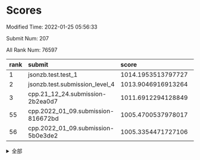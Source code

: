 # Scores

Modified Time: 2022-01-25 05:56:33

Submit Num: 207

All Rank Num: 76597

| rank |               submit               |       score        |       sigma        | pk_num |
| :--- | :--------------------------------- | :----------------- | :----------------- | :----- |
| 1    | jsonzb.test.test_1                 | 1014.1953513797727 | 0.8034741412342714 | 1479   |
| 2    | jsonzb.test.submission_level_4     | 1013.9046916913264 | 0.8168137610586059 | 1481   |
| 3    | cpp.21_12_24.submission-2b2ea0d7   | 1011.6912294128849 | 0.7801523462863683 | 1480   |
| 55   | cpp.2022_01_09.submission-816672bd | 1005.4700537978017 | 0.7252684910117017 | 1480   |
| 56   | cpp.2022_01_09.submission-5b0e3de2 | 1005.3354471727106 | 0.7216294065780648 | 1484   |


<details>
<summary>全部</summary>

| rank |                 submit                 |       score        |       sigma        | pk_num |
| :--- | :------------------------------------- | :----------------- | :----------------- | :----- |
| 1    | jsonzb.test.test_1                     | 1014.1953513797727 | 0.8034741412342714 | 1479   |
| 2    | jsonzb.test.submission_level_4         | 1013.9046916913264 | 0.8168137610586059 | 1481   |
| 3    | cpp.21_12_24.submission-2b2ea0d7       | 1011.6912294128849 | 0.7801523462863683 | 1480   |
| 4    | gobigger.level_3.submission_level_3_41 | 1011.6052914642352 | 0.7677375668114207 | 1482   |
| 5    | gobigger.level_3.submission_level_3_6  | 1011.5976943641875 | 0.7826729144396964 | 1480   |
| 6    | gobigger.level_3.submission_level_3_43 | 1011.2908286436098 | 0.7690105324225708 | 1481   |
| 7    | gobigger.level_3.submission_level_3_29 | 1011.2096122616737 | 0.7690008279678217 | 1481   |
| 8    | gobigger.level_3.submission_level_3_27 | 1011.091169373423  | 0.7642991902222322 | 1480   |
| 9    | gobigger.level_3.submission_level_3_12 | 1010.9742441196414 | 0.7632725037547788 | 1477   |
| 10   | gobigger.level_3.submission_level_3_45 | 1010.8996448529205 | 0.7642481470032385 | 1482   |
| 11   | gobigger.level_3.submission_level_3_38 | 1010.8455418402368 | 0.8005863653835995 | 1482   |
| 12   | gobigger.level_3.submission_level_3_16 | 1010.6581598698306 | 0.7687644378283398 | 1476   |
| 13   | gobigger.level_3.submission_level_3_10 | 1010.5186765106232 | 0.7713331748707527 | 1482   |
| 14   | gobigger.level_3.submission_level_3_5  | 1010.5159479735377 | 0.757317289382918  | 1483   |
| 15   | gobigger.level_3.submission_level_3_14 | 1010.4771315922436 | 0.7678773825214639 | 1478   |
| 16   | gobigger.level_3.submission_level_3_9  | 1010.4191164113698 | 0.7481047740508006 | 1476   |
| 17   | gobigger.level_3.submission_level_3_47 | 1010.2770863168195 | 0.7941025821958543 | 1484   |
| 18   | gobigger.level_3.submission_level_3_4  | 1010.2139139307803 | 0.7728078521048075 | 1472   |
| 19   | gobigger.level_3.submission_level_3_7  | 1010.1968906208929 | 0.7944191020044798 | 1479   |
| 20   | gobigger.level_3.submission_level_3_26 | 1010.188313572956  | 0.7449849418165285 | 1481   |
| 21   | gobigger.level_3.submission_level_3_49 | 1010.1882736455592 | 0.7694694488174394 | 1484   |
| 22   | gobigger.level_3.submission_level_3_1  | 1010.1732783599637 | 0.7834198478190069 | 1486   |
| 23   | gobigger.level_3.submission_level_3_44 | 1010.1709987150128 | 0.765931318811561  | 1485   |
| 24   | gobigger.level_3.submission_level_3_33 | 1010.0863784086772 | 0.7449856241160737 | 1480   |
| 25   | gobigger.level_3.submission_level_3_37 | 1009.9450006343153 | 0.7386016629647819 | 1483   |
| 26   | gobigger.level_3.submission_level_3_28 | 1009.9411886583001 | 0.7584498579929578 | 1480   |
| 27   | gobigger.level_3.submission_level_3_34 | 1009.9056795035519 | 0.7513224950171087 | 1475   |
| 28   | gobigger.level_3.submission_level_3_24 | 1009.8868775797649 | 0.7311739343852248 | 1484   |
| 29   | gobigger.level_3.submission_level_3_21 | 1009.8003338208835 | 0.7432357755120284 | 1483   |
| 30   | gobigger.level_3.submission_level_3_11 | 1009.7527897694023 | 0.7557942849489937 | 1483   |
| 31   | gobigger.level_3.submission_level_3_15 | 1009.7505384032883 | 0.7615378682846348 | 1478   |
| 32   | gobigger.level_3.submission_level_3_8  | 1009.7497372451988 | 0.7595974450122686 | 1478   |
| 33   | gobigger.level_3.submission_level_3_13 | 1009.7320711094989 | 0.7626461291168752 | 1480   |
| 34   | gobigger.level_3.submission_level_3_35 | 1009.7260800453295 | 0.7443149350039201 | 1484   |
| 35   | gobigger.level_3.submission_level_3_19 | 1009.7057017863852 | 0.7481812209062045 | 1483   |
| 36   | gobigger.level_3.submission_level_3_40 | 1009.6962143097566 | 0.7495054890814106 | 1480   |
| 37   | gobigger.level_3.submission_level_3_25 | 1009.6470254497619 | 0.7653461638036386 | 1476   |
| 38   | gobigger.level_3.submission_level_3_36 | 1009.6184890166453 | 0.7585439840133207 | 1478   |
| 39   | gobigger.level_3.submission_level_3_17 | 1009.6038181181942 | 0.7386002533762789 | 1478   |
| 40   | gobigger.level_3.submission_level_3_32 | 1009.433821012059  | 0.758872978150928  | 1474   |
| 41   | gobigger.level_3.submission_level_3_31 | 1009.4071791644425 | 0.7650581810433297 | 1480   |
| 42   | gobigger.level_3.submission_level_3_2  | 1009.3792690636251 | 0.7632646411081938 | 1479   |
| 43   | gobigger.level_3.submission_level_3_0  | 1009.3275685866539 | 0.7574956737898215 | 1478   |
| 44   | gobigger.level_3.submission_level_3_22 | 1009.3138926067062 | 0.740417144207835  | 1475   |
| 45   | gobigger.level_3.submission_level_3_30 | 1009.2972252223791 | 0.747499796732479  | 1483   |
| 46   | gobigger.level_3.submission_level_3_48 | 1009.2834750323784 | 0.7659857478034975 | 1480   |
| 47   | gobigger.level_3.submission_level_3_39 | 1009.2167145079312 | 0.7451290430277282 | 1478   |
| 48   | gobigger.level_3.submission_level_3_3  | 1009.1960390638542 | 0.7538827077805559 | 1485   |
| 49   | gobigger.level_3.submission_level_3_23 | 1009.0613540252953 | 0.7819314572088457 | 1483   |
| 50   | gobigger.level_3.submission_level_3_42 | 1008.987270607664  | 0.7434859894002732 | 1477   |
| 51   | gobigger.level_3.submission_level_3_46 | 1008.9261762700239 | 0.7654886436076312 | 1473   |
| 52   | gobigger.level_3.submission_level_3_20 | 1008.4651426108665 | 0.7471803519169515 | 1479   |
| 53   | gobigger.level_3.submission_level_3_18 | 1008.282549076668  | 0.7383972808703752 | 1480   |
| 54   | gobigger.level_1.submission_level_1_36 | 1005.7102575501648 | 0.7218675562572483 | 1481   |
| 55   | cpp.2022_01_09.submission-816672bd     | 1005.4700537978017 | 0.7252684910117017 | 1480   |
| 56   | cpp.2022_01_09.submission-5b0e3de2     | 1005.3354471727106 | 0.7216294065780648 | 1484   |
| 57   | gobigger.level_1.submission_level_1_40 | 1005.0229194793418 | 0.7278294221091717 | 1481   |
| 58   | gobigger.level_1.submission_level_1_20 | 1004.8640602402614 | 0.7223922691189302 | 1479   |
| 59   | gobigger.level_1.submission_level_1_46 | 1004.4176312715238 | 0.7277511378086498 | 1478   |
| 60   | gobigger.level_1.submission_level_1_29 | 1004.4055232739046 | 0.7225009858586582 | 1480   |
| 61   | gobigger.level_1.submission_level_1_41 | 1004.3413115011018 | 0.7240181998075631 | 1483   |
| 62   | gobigger.level_1.submission_level_1_18 | 1004.1444750162616 | 0.7327863319412448 | 1480   |
| 63   | gobigger.level_1.submission_level_1_28 | 1004.105291423348  | 0.7208545861563178 | 1482   |
| 64   | gobigger.level_1.submission_level_1_17 | 1003.99696591255   | 0.7268131285078202 | 1480   |
| 65   | gobigger.level_1.submission_level_1_16 | 1003.9716993903053 | 0.7270042168992343 | 1481   |
| 66   | gobigger.level_1.submission_level_1_32 | 1003.8185183523933 | 0.7142195418443149 | 1476   |
| 67   | gobigger.level_1.submission_level_1_26 | 1003.7893268363017 | 0.7150476273327074 | 1477   |
| 68   | gobigger.level_1.submission_level_1_45 | 1003.7725583685979 | 0.7186554888988425 | 1485   |
| 69   | gobigger.level_1.submission_level_1_35 | 1003.7236090180882 | 0.7112730554730982 | 1485   |
| 70   | gobigger.level_1.submission_level_1_3  | 1003.6429910380342 | 0.7215217754704207 | 1478   |
| 71   | gobigger.level_1.submission_level_1_47 | 1003.6401925020746 | 0.7233886657527211 | 1484   |
| 72   | gobigger.level_1.submission_level_1_42 | 1003.6346300011701 | 0.7103658861265328 | 1480   |
| 73   | gobigger.level_1.submission_level_1_37 | 1003.4921398699189 | 0.7143280104866231 | 1478   |
| 74   | gobigger.level_1.submission_level_1_12 | 1003.4121708220005 | 0.7157271476505475 | 1474   |
| 75   | gobigger.level_1.submission_level_1_34 | 1003.3842406043469 | 0.7163325906015706 | 1475   |
| 76   | gobigger.level_1.submission_level_1_22 | 1003.3735994046789 | 0.7129452178149712 | 1477   |
| 77   | gobigger.level_1.submission_level_1_23 | 1003.3671559096701 | 0.7203012390504197 | 1479   |
| 78   | gobigger.level_1.submission_level_1_49 | 1003.3049329041576 | 0.7108191486327986 | 1479   |
| 79   | gobigger.level_1.submission_level_1_6  | 1003.2748344661992 | 0.7227277598360314 | 1481   |
| 80   | gobigger.level_1.submission_level_1_9  | 1003.1738201387225 | 0.7176352934009129 | 1477   |
| 81   | gobigger.level_1.submission_level_1_15 | 1003.137241444379  | 0.7185616542183191 | 1476   |
| 82   | gobigger.level_1.submission_level_1_21 | 1003.1347969514651 | 0.7106618097371946 | 1481   |
| 83   | gobigger.level_1.submission_level_1_48 | 1003.0908884712047 | 0.7180940348502649 | 1485   |
| 84   | gobigger.level_1.submission_level_1_44 | 1003.0293208020285 | 0.7178916902261901 | 1481   |
| 85   | gobigger.level_1.submission_level_1_8  | 1002.9687188069408 | 0.7145784658082566 | 1482   |
| 86   | gobigger.level_1.submission_level_1_1  | 1002.9526638352932 | 0.7159785241639277 | 1481   |
| 87   | gobigger.level_1.submission_level_1_43 | 1002.9408282115488 | 0.7131571148960696 | 1480   |
| 88   | gobigger.level_1.submission_level_1_11 | 1002.9232680811755 | 0.7142949603233727 | 1479   |
| 89   | gobigger.level_1.submission_level_1_39 | 1002.9161576033758 | 0.7141881376241478 | 1484   |
| 90   | gobigger.level_1.submission_level_1_30 | 1002.8793425432485 | 0.7075187433215326 | 1479   |
| 91   | gobigger.level_1.submission_level_1_4  | 1002.829795744322  | 0.7117411103074242 | 1480   |
| 92   | gobigger.level_1.submission_level_1_5  | 1002.7417126583281 | 0.7187977568838292 | 1476   |
| 93   | gobigger.level_1.submission_level_1_7  | 1002.7292742506853 | 0.7154315460676631 | 1480   |
| 94   | gobigger.level_1.submission_level_1_38 | 1002.7057826761368 | 0.7136167214512417 | 1482   |
| 95   | gobigger.level_1.submission_level_1_13 | 1002.6857892490788 | 0.7177387862878155 | 1481   |
| 96   | gobigger.level_1.submission_level_1_19 | 1002.5633824339747 | 0.719991010615928  | 1484   |
| 97   | gobigger.level_1.submission_level_1_10 | 1002.3663090312386 | 0.7068836553198887 | 1484   |
| 98   | gobigger.level_1.submission_level_1_25 | 1002.3632418172131 | 0.7196837846835366 | 1480   |
| 99   | gobigger.level_1.submission_level_1_31 | 1002.3316501784037 | 0.7226071364895839 | 1477   |
| 100  | gobigger.level_1.submission_level_1_0  | 1001.9697649022481 | 0.709394165939101  | 1484   |
| 101  | gobigger.level_1.submission_level_1_24 | 1001.7737679121376 | 0.7230735138079248 | 1474   |
| 102  | gobigger.level_1.submission_level_1_2  | 1001.726812859009  | 0.7050364890802457 | 1482   |
| 103  | gobigger.level_1.submission_level_1_14 | 1001.4241919289937 | 0.7040035204662781 | 1482   |
| 104  | gobigger.level_1.submission_level_1_33 | 1001.3557998517124 | 0.7181471487584064 | 1474   |
| 105  | gobigger.level_1.submission_level_1_27 | 1001.30593045821   | 0.7119052642269921 | 1480   |
| 106  | gobigger.random.submission_random_20   | 997.1678727843164  | 0.7089752556968711 | 1481   |
| 107  | gobigger.random.submission_random_8    | 997.0127296408942  | 0.7098247820452575 | 1478   |
| 108  | gobigger.random.submission_random_48   | 996.8639643411939  | 0.710487977494928  | 1479   |
| 109  | gobigger.random.submission_random_33   | 996.8249088624659  | 0.7097568409264662 | 1478   |
| 110  | gobigger.random.submission_random_31   | 996.6639040144546  | 0.70798851843212   | 1478   |
| 111  | gobigger.random.submission_random_24   | 996.6548510548819  | 0.7091442114307243 | 1477   |
| 112  | gobigger.random.submission_random_26   | 996.6528707614385  | 0.7120186939019796 | 1486   |
| 113  | gobigger.random.submission_random_19   | 996.6026611442602  | 0.7174402569847299 | 1480   |
| 114  | gobigger.random.submission_random_3    | 996.2839029974501  | 0.7043426588406033 | 1481   |
| 115  | gobigger.random.submission_random_42   | 996.2756932640808  | 0.7015127628029487 | 1482   |
| 116  | gobigger.random.submission_random_46   | 996.2086806581704  | 0.707207373181215  | 1481   |
| 117  | gobigger.random.submission_random_6    | 996.1806343295659  | 0.724831872202095  | 1481   |
| 118  | gobigger.random.submission_random_43   | 996.1602781268434  | 0.7240701700271299 | 1483   |
| 119  | gobigger.random.submission_random_22   | 996.14691528591    | 0.7065665694788317 | 1478   |
| 120  | gobigger.random.submission_random_23   | 996.1339648674666  | 0.7144709852708914 | 1480   |
| 121  | gobigger.random.submission_random_47   | 996.122054849292   | 0.7155514740702621 | 1481   |
| 122  | gobigger.random.submission_random_28   | 996.1155429284372  | 0.6993284918123411 | 1478   |
| 123  | gobigger.random.submission_random_1    | 996.0968109227142  | 0.7124568090772625 | 1480   |
| 124  | gobigger.random.submission_random_5    | 996.065853737481   | 0.7045738204607411 | 1486   |
| 125  | gobigger.random.submission_random_29   | 996.0426671531095  | 0.6997548624129574 | 1480   |
| 126  | gobigger.random.submission_random_9    | 995.990219687644   | 0.7211797822135618 | 1479   |
| 127  | gobigger.random.submission_random_14   | 995.985814037399   | 0.7009494314556035 | 1481   |
| 128  | gobigger.random.submission_random_27   | 995.9497586642     | 0.7105572073845361 | 1482   |
| 129  | gobigger.random.submission_random_17   | 995.7427028959268  | 0.7128238816614749 | 1478   |
| 130  | gobigger.random.submission_random_36   | 995.6927801253678  | 0.7133636202404474 | 1476   |
| 131  | gobigger.random.submission_random_40   | 995.6490592079948  | 0.6958593876657853 | 1478   |
| 132  | gobigger.random.submission_random_41   | 995.5993204438553  | 0.7110478346306682 | 1479   |
| 133  | gobigger.random.submission_random_35   | 995.5542872711683  | 0.699886651667229  | 1480   |
| 134  | gobigger.random.submission_random_12   | 995.5470631380629  | 0.7162036138202134 | 1478   |
| 135  | gobigger.random.submission_random_39   | 995.5291389789585  | 0.7062472945360817 | 1483   |
| 136  | gobigger.random.submission_random_45   | 995.5147245618731  | 0.7084885231264281 | 1482   |
| 137  | gobigger.random.submission_random_25   | 995.5041711141914  | 0.7161200318686465 | 1485   |
| 138  | gobigger.random.submission_random_30   | 995.5009467590228  | 0.7053892067112552 | 1478   |
| 139  | gobigger.random.submission_random_32   | 995.4869746572253  | 0.732178097537851  | 1479   |
| 140  | gobigger.random.submission_random_49   | 995.4823617194356  | 0.7220570151146906 | 1478   |
| 141  | gobigger.random.submission_random_37   | 995.4525793961321  | 0.7233381602911124 | 1481   |
| 142  | gobigger.random.submission_random_44   | 995.4407593724765  | 0.7046313378892368 | 1480   |
| 143  | gobigger.random.submission_random_0    | 995.4060244436116  | 0.7195490987551307 | 1478   |
| 144  | gobigger.random.submission_random_16   | 995.3625597548156  | 0.7173311344597069 | 1476   |
| 145  | gobigger.random.submission_random_11   | 995.3035535662721  | 0.7126893466029146 | 1478   |
| 146  | gobigger.random.submission_random_13   | 995.298077868063   | 0.7119279798355798 | 1480   |
| 147  | gobigger.random.submission_random_4    | 995.285203342815   | 0.7104048115628842 | 1484   |
| 148  | gobigger.random.submission_random_34   | 995.279519394621   | 0.7205682902987103 | 1480   |
| 149  | gobigger.random.submission_random_18   | 995.2538868700325  | 0.7073735321888504 | 1481   |
| 150  | gobigger.random.submission_random_15   | 995.2245132301191  | 0.7045499573336009 | 1476   |
| 151  | gobigger.random.submission_random_7    | 995.218303184705   | 0.7078600744682223 | 1480   |
| 152  | gobigger.random.submission_random_21   | 994.9655071918695  | 0.7144833464710939 | 1482   |
| 153  | gobigger.random.submission_random_10   | 994.7314264654948  | 0.7265028908543959 | 1480   |
| 154  | gobigger.random.submission_random_38   | 994.6240880407703  | 0.7295449497982028 | 1482   |
| 155  | gobigger.random.submission_random_2    | 994.5482092746653  | 0.7176506602327625 | 1480   |
| 156  | gobigger.level_2.submission_level_2_13 | 994.1423388327006  | 0.7314245186835592 | 1479   |
| 157  | gobigger.level_2.submission_level_2_22 | 993.4166854421547  | 0.7371823689824613 | 1480   |
| 158  | gobigger.level_2.submission_level_2_44 | 992.9752299450664  | 0.7335047546043841 | 1481   |
| 159  | gobigger.level_2.submission_level_2_10 | 992.9468499218058  | 0.7374652365938156 | 1479   |
| 160  | gobigger.level_2.submission_level_2_32 | 992.9149053063056  | 0.7302431782930155 | 1481   |
| 161  | gobigger.level_2.submission_level_2_30 | 992.8653962443221  | 0.7482490105766458 | 1479   |
| 162  | gobigger.level_2.submission_level_2_8  | 992.8653336045913  | 0.7516146296212365 | 1480   |
| 163  | gobigger.level_2.submission_level_2_12 | 992.7832655525284  | 0.7417987093585838 | 1479   |
| 164  | gobigger.level_2.submission_level_2_48 | 992.6844959704794  | 0.7483926424906137 | 1481   |
| 165  | gobigger.level_2.submission_level_2_4  | 992.6776839404386  | 0.744649172518583  | 1481   |
| 166  | gobigger.level_2.submission_level_2_2  | 992.6737209295059  | 0.7229223815621596 | 1476   |
| 167  | gobigger.level_2.submission_level_2_5  | 992.6559970386608  | 0.7416547159661143 | 1482   |
| 168  | gobigger.level_2.submission_level_2_43 | 992.6024936662833  | 0.7336432452144462 | 1482   |
| 169  | gobigger.level_2.submission_level_2_49 | 992.5239387897755  | 0.7331209325676992 | 1481   |
| 170  | gobigger.level_2.submission_level_2_41 | 992.5144364280226  | 0.7481367179250287 | 1484   |
| 171  | gobigger.level_2.submission_level_2_47 | 992.4079519879077  | 0.7536109887927707 | 1480   |
| 172  | gobigger.level_2.submission_level_2_42 | 992.4061448936902  | 0.7462749293517235 | 1479   |
| 173  | gobigger.level_2.submission_level_2_28 | 992.3979585286243  | 0.7566950319642408 | 1484   |
| 174  | gobigger.level_2.submission_level_2_35 | 992.3732747176928  | 0.7435947874871853 | 1480   |
| 175  | gobigger.level_2.submission_level_2_15 | 992.3637322833966  | 0.758355843017468  | 1477   |
| 176  | gobigger.level_2.submission_level_2_36 | 992.3301969044178  | 0.7408169296403894 | 1484   |
| 177  | gobigger.level_2.submission_level_2_21 | 992.3010664559957  | 0.7286040067247243 | 1477   |
| 178  | gobigger.level_2.submission_level_2_40 | 992.2865245286511  | 0.7521005806685246 | 1479   |
| 179  | gobigger.level_2.submission_level_2_0  | 992.2653199003796  | 0.7437236007031178 | 1477   |
| 180  | gobigger.level_2.submission_level_2_39 | 992.2473105115666  | 0.7312913348541185 | 1483   |
| 181  | gobigger.level_2.submission_level_2_9  | 992.1674488706407  | 0.7431205564538657 | 1480   |
| 182  | gobigger.level_2.submission_level_2_6  | 992.1518004244936  | 0.740834307146561  | 1480   |
| 183  | gobigger.level_2.submission_level_2_46 | 992.0701175773314  | 0.7628411684186928 | 1477   |
| 184  | gobigger.level_2.submission_level_2_38 | 991.9898374763649  | 0.7481442295032303 | 1484   |
| 185  | gobigger.level_2.submission_level_2_1  | 991.9832592731688  | 0.7422421795222448 | 1477   |
| 186  | gobigger.level_2.submission_level_2_24 | 991.9794904464235  | 0.7445563665417091 | 1483   |
| 187  | gobigger.level_2.submission_level_2_25 | 991.9614086313957  | 0.744533626243489  | 1483   |
| 188  | gobigger.level_2.submission_level_2_17 | 991.9589078638727  | 0.7442967024011324 | 1481   |
| 189  | gobigger.level_2.submission_level_2_31 | 991.9298985511756  | 0.7616192449513566 | 1484   |
| 190  | gobigger.level_2.submission_level_2_45 | 991.7669038704669  | 0.7469215043549627 | 1482   |
| 191  | gobigger.level_2.submission_level_2_23 | 991.7648433680102  | 0.7548651618456557 | 1481   |
| 192  | gobigger.level_2.submission_level_2_37 | 991.6636054753606  | 0.7584021865291283 | 1481   |
| 193  | gobigger.level_2.submission_level_2_26 | 991.6421778286331  | 0.7290978495299822 | 1478   |
| 194  | gobigger.level_2.submission_level_2_19 | 991.6134575368537  | 0.7435612457251284 | 1483   |
| 195  | gobigger.level_2.submission_level_2_33 | 991.5407688601338  | 0.7443830029767808 | 1484   |
| 196  | gobigger.level_2.submission_level_2_11 | 991.5012949339753  | 0.740096585482992  | 1478   |
| 197  | gobigger.level_2.submission_level_2_20 | 991.414011131977   | 0.7510790001331643 | 1481   |
| 198  | gobigger.level_2.submission_level_2_3  | 991.3927266381565  | 0.7498912416380772 | 1479   |
| 199  | gobigger.level_2.submission_level_2_34 | 991.3440446756016  | 0.7360411872217206 | 1481   |
| 200  | gobigger.level_2.submission_level_2_29 | 990.9328024790855  | 0.7665960757467853 | 1481   |
| 201  | gobigger.level_2.submission_level_2_14 | 990.5132708206207  | 0.7582225818914067 | 1484   |
| 202  | gobigger.level_2.submission_level_2_27 | 990.4281423277379  | 0.7826570387481376 | 1479   |
| 203  | gobigger.level_2.submission_level_2_16 | 990.2984711387868  | 0.7922133287465956 | 1480   |
| 204  | gobigger.level_2.submission_level_2_7  | 990.2129299312475  | 0.7386438727424864 | 1480   |
| 205  | gobigger.level_2.submission_level_2_18 | 989.2247862009376  | 0.7928331294938605 | 1478   |
| 206  | gobigger.none.submission_none_0        | 977.8278566536947  | 1.3899654371060164 | 1481   |
| 207  | gobigger.none.submission_none_1        | 975.9982318456179  | 1.4140240134019662 | 1484   |

</details>